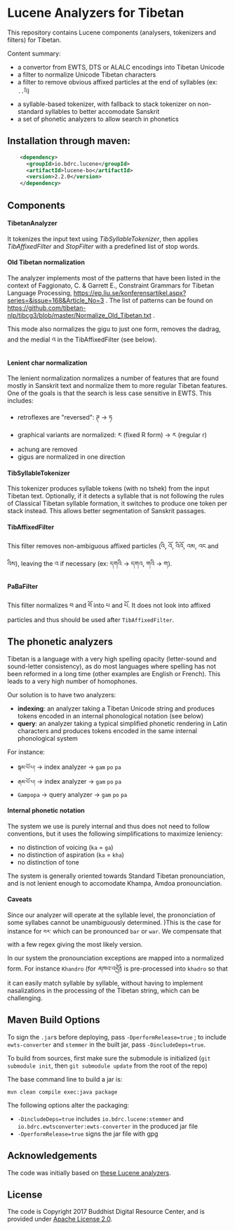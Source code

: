 # Lucene Analyzers for Tibetan 

This repository contains Lucene components (analysers, tokenizers and filters) for Tibetan.

Content summary:

- a convertor from EWTS, DTS or ALALC encodings into Tibetan Unicode
- a filter to normalize Unicode Tibetan characters
- a filter to remove obvious affixed particles at the end of syllables (ex: `..འི`)
- a syllable-based tokenizer, with fallback to stack tokenizer on non-standard syllables to better accomodate Sanskrit
- a set of phonetic analyzers to allow search in phonetics

## Installation through maven:

```xml
    <dependency>
      <groupId>io.bdrc.lucene</groupId>
      <artifactId>lucene-bo</artifactId>
      <version>2.2.0</version>
    </dependency>
```

## Components

#### TibetanAnalyzer

It tokenizes the input text using *TibSyllableTokenizer*, then applies *TibAffixedFilter* and *StopFilter* with a predefined list of stop words.

#### Old Tibetan normalization

The analyzer implements most of the patterns that have been listed in the context of Faggionato, C. & Garrett E., Constraint Grammars for Tibetan Language Processing, https://ep.liu.se/konferensartikel.aspx?series=&issue=168&Article_No=3 . The list of patterns can be found on https://github.com/tibetan-nlp/tibcg3/blob/master/Normalize_Old_Tibetan.txt .

This mode also normalizes the gigu to just one form, removes the dadrag, and the medial འ in the TibAffixedFilter (see below).

#### Lenient char normalization

The lenient normalization normalizes a number of features that are found mostly in Sanskrit text and normalize them to more regular Tibetan features. One of the goals is that the search is less case sensitive in EWTS. This includes:
- retroflexes are "reversed": ཊ -> ཏ
- graphical variants are normalized: ཪ (fixed R form) -> ར (regular r)
- achung are removed
- gigus are normalized in one direction

#### TibSyllableTokenizer

This tokenizer produces syllable tokens (with no tshek) from the input Tibetan text. Optionally, if it detects a syllable that is not following the rules of Classical Tibetan syllable formation, it switches to produce one token per stack instead. This allows better segmentation of Sanskrit passages.

#### TibAffixedFilter

This filter removes non-ambiguous affixed particles (འི, འོ, འིའོ, འམ, འང and འིས), leaving the འ if necessary (ex: དགའི -> དགའ, གའི -> ག).

#### PaBaFilter

This filter normalizes བ and བོ into པ and པོ. It does not look into affixed particles and thus should be used after `TibAffixedFilter`.

## The phonetic analyzers

Tibetan is a language with a very high spelling opacity (letter-sound and sound-letter consistency), as do most languages where spelling has not been reformed in a long time (other examples are English or French). This leads to a very high number of homophones.

Our solution is to have two analyzers:
- **indexing**: an analyzer taking a Tibetan Unicode string and produces tokens encoded in an internal phonological notation (see below)
- **query**: an analyzer taking a typical simplified phonetic rendering in Latin characters and produces tokens encoded in the same internal phonological system

For instance:
- `སྒམ་པོ་པ།` -> index analyzer ->  `gam` `po` `pa`
- `རྒམ་པོ་པ།` -> index analyzer -> `gam` `po` `pa`
- `Gampopa` -> query analyzer -> `gam` `po` `pa`

#### Internal phonetic notation

The system we use is purely internal and thus does not need to follow conventions, but it uses the following simplifications to maximize leniency:
- no distinction of voicing (`ka` = `ga`)
- no distinction of aspiration (`ka` = `kha`)
- no distinction of tone

The system is generally oriented towards Standard Tibetan pronounciation, and is not lenient enough to accomodate Khampa, Amdoa pronounciation.

#### Caveats

Since our analyzer will operate at the syllable level, the prononciation of some syllabes cannot be unambiguously determined. )This is the case for instance for `བར་` which can be pronounced `bar` or `war`. We compensate that with a few regex giving the most likely version.

In our system the pronounciation exceptions are mapped into a normalized form. For instance `Khandro` (for *མཁའ་འདྲོ།*) is pre-processed into `khadro` so that it can easily match syllable by syllable, without having to implement nasalizations in the processing of the Tibetan string, which can be challenging.


## Maven Build Options

To sign the `.jar`s before deploying, pass `-DperformRelease=true` ; to include `ewts-converter` and `stemmer` in the built jar, pass `-DincludeDeps=true`.

To build from sources, first make sure the submodule is initialized (`git submodule init`, then `git submodule update` from the root of the repo)

The base command line to build a jar is:

```
mvn clean compile exec:java package
```

The following options alter the packaging:

- `-DincludeDeps=true` includes `io.bdrc.lucene:stemmer` and `io.bdrc.ewtsconverter:ewts-converter` in the produced jar file
- `-DperformRelease=true` signs the jar file with gpg


## Acknowledgements

The code was initially based on [these Lucene analyzers](https://github.com/tibetan-nlp/lucene-analyzers).

## License

The code is Copyright 2017 Buddhist Digital Resource Center, and is provided under [Apache License 2.0](LICENSE).
